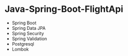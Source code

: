 # Java-Spring-Boot-FlightApi

<ul>
<li>Spring Boot</li>
<li>Spring Data JPA</li>
<li>Spring Security</li>
<li>Spring Validation</li>
<li>Postgresql</li>
<li>Lombok</li>
</ul>
